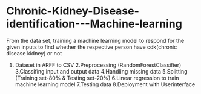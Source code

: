 # Chronic-Kidney-Disease-identification---Machine-learning
From the data set, training a machine learning model to respond for the given inputs to find whether the respective person have cdk(chronic disease kidney) or not

1. Dataset in ARFF to CSV
2.Preprocessing (RandomForestClassifier)
3.Classifing input and output data
4.Handling missing data
5.Splitting (Training set-80% & Testing set-20%)
6.Linear regression to train machine learning model
7.Testing data
8.Deployment with Userinterface
